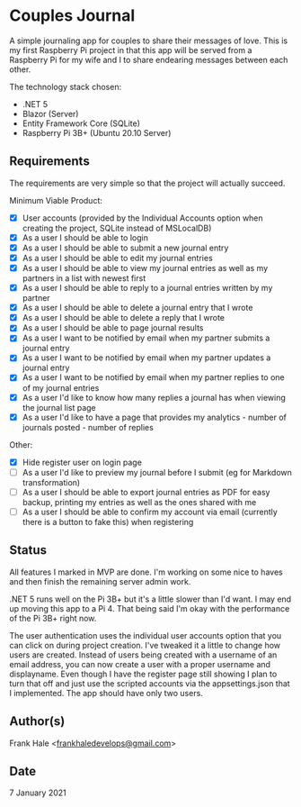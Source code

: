 # Couples Journal

A simple journaling app for couples to share their messages of love. This is my
first Raspberry Pi project in that this app will be served from a Raspberry Pi
for my wife and I to share endearing messages between each other.

The technology stack chosen:

- .NET 5
- Blazor (Server)
- Entity Framework Core (SQLite)
- Raspberry Pi 3B+ (Ubuntu 20.10 Server)

## Requirements

The requirements are very simple so that the project will actually succeed.

Minimum Viable Product:

- [x] User accounts (provided by the Individual Accounts option when creating
      the project, SQLite instead of MSLocalDB)
- [x] As a user I should be able to login
- [x] As a user I should be able to submit a new journal entry
- [x] As a user I should be able to edit my journal entries
- [x] As a user I should be able to view my journal entries as well as my
      partners in a list with newest first
- [x] As a user I should be able to reply to a journal entries written by my
      partner
- [x] As a user I should be able to delete a journal entry that I wrote
- [x] As a user I should be able to delete a reply that I wrote
- [x] As a user I should be able to page journal results
- [x] As a user I want to be notified by email when my partner submits a
      journal entry
- [x] As a user I want to be notified by email when my partner updates a
      journal entry
- [x] As a user I want to be notified by email when my partner replies to one
      of my journal entries
- [x] As a user I'd like to know how many replies a journal has when viewing
      the journal list page
- [x] As a user I'd like to have a page that provides my analytics
        - number of journals posted
        - number of replies

Other:

- [x] Hide register user on login page
- [ ] As a user I'd like to preview my journal before I submit (eg for
      Markdown transformation)
- [ ] As a user I should be able to export journal entries as PDF for easy
      backup, printing my entries as well as the ones shared with me
- [ ] As a user I should be able to confirm my account via email (currently
      there is a button to fake this) when registering

## Status

All features I marked in MVP are done. I'm working on some nice to haves and
then finish the remaining server admin work.

.NET 5 runs well on the Pi 3B+ but it's a little slower than I'd want. I may
end up moving this app to a Pi 4. That being said I'm okay with the performance
of the Pi 3B+ right now.

The user authentication uses the individual user accounts option that you can
click on during project creation. I've tweaked it a little to change how users
are created. Instead of users being created with a username of an email
address, you can now create a user with a proper username and displayname. Even
though I have the register page still showing I plan to turn that off and just
use the scripted accounts via the appsettings.json that I implemented. The app
should have only two users.

## Author(s)

Frank Hale &lt;frankhaledevelops@gmail.com&gt;

## Date

7 January 2021
